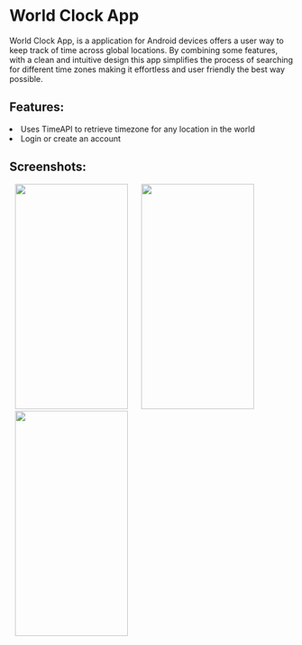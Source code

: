 # World Clock App

World Clock App, is a application for Android devices offers a user way to keep track of time across global locations. 
By combining some features, with a clean and intuitive design this app simplifies the process of searching for different time zones making it effortless and user friendly the best way possible.

## Features:
<li>Uses TimeAPI to retrieve timezone for any location in the world</li>
<li>Login or create an account</li>

## Screenshots:
<img src="https://github.com/GnDinis/World-Clock-App/assets/162354946/8065d5e1-f8bb-4d7e-8182-a1ce028465b4" width="200" height="400" hspace="10"/>
<img src="https://github.com/GnDinis/World-Clock-App/assets/162354946/c444a8b7-26e5-417c-90d4-176c8b33c812" width="200" height="400" hspace="10"/>
<img src="https://github.com/GnDinis/World-Clock-App/assets/162354946/5079db73-2376-458d-b31b-de4501d2d0f9" width="200" height="400" hspace="10"/>
